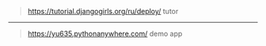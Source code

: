 > https://tutorial.djangogirls.org/ru/deploy/ tutor
---
> https://yu635.pythonanywhere.com/ demo app
